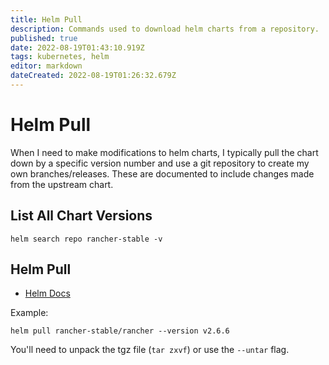 ```yaml
---
title: Helm Pull
description: Commands used to download helm charts from a repository. 
published: true
date: 2022-08-19T01:43:10.919Z
tags: kubernetes, helm
editor: markdown
dateCreated: 2022-08-19T01:26:32.679Z
---
```


# Helm Pull

When I need to make modifications to helm charts, I typically pull the chart down by a specific version number and use a git repository to create my own branches/releases. These are documented to include changes made from the upstream chart. 

## List All Chart Versions

```
helm search repo rancher-stable -v
```

## Helm Pull

- [Helm Docs](https://helm.sh/docs/helm/helm_pull/)

Example: 

```
helm pull rancher-stable/rancher --version v2.6.6
```

You'll need to unpack the tgz file (`tar zxvf`) or use the `--untar` flag. 

